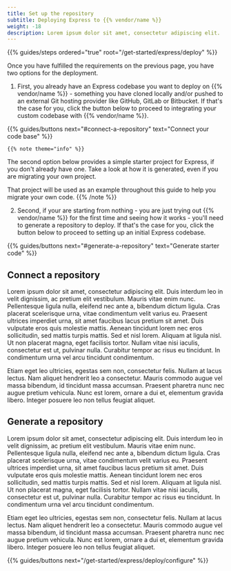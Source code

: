 ```yaml
---
title: Set up the repository
subtitle: Deploying Express to {{% vendor/name %}}
weight: -18
description: Lorem ipsum dolor sit amet, consectetur adipiscing elit. 
---
```


{{% guides/steps ordered="true" root="/get-started/express/deploy" %}}

Once you have fulfilled the requirements on the previous page, you have two options for the deployment.

1. First, you already have an Express codebase you want to deploy on {{% vendor/name %}} - something you have cloned locally and/or pushed to an external Git hosting provider like GitHub, GitLab or Bitbucket. 
If that's the case for you, click the button below to proceed to integrating your custom codebase with {{% vendor/name %}}.

{{% guides/buttons next="#connect-a-repository" text="Connect your code base" %}}

    {{% note theme="info" %}}
The second option below provides a simple starter project for Express, if you don't already have one.
Take a look at how it is generated, even if you are migrating your own project.

That project will be used as an example throughout this guide to help you migrate your own code.
    {{% /note %}}

2. Second, if your are starting from nothing - you are just trying out {{% vendor/name %}} for the first time and seeing how it works - you'll need to generate a repository to deploy. 
If that's the case for you, click the button below to proceed to setting up an initial Express codebase.

{{% guides/buttons next="#generate-a-repository" text="Generate starter code" %}}

## Connect a repository

Lorem ipsum dolor sit amet, consectetur adipiscing elit. Duis interdum leo in velit dignissim, ac pretium elit vestibulum. Mauris vitae enim nunc. Pellentesque ligula nulla, eleifend nec ante a, bibendum dictum ligula. Cras placerat scelerisque urna, vitae condimentum velit varius eu. Praesent ultrices imperdiet urna, sit amet faucibus lacus pretium sit amet. Duis vulputate eros quis molestie mattis. Aenean tincidunt lorem nec eros sollicitudin, sed mattis turpis mattis. Sed et nisl lorem. Aliquam at ligula nisl. Ut non placerat magna, eget facilisis tortor. Nullam vitae nisi iaculis, consectetur est ut, pulvinar nulla. Curabitur tempor ac risus eu tincidunt. In condimentum urna vel arcu tincidunt condimentum.

Etiam eget leo ultricies, egestas sem non, consectetur felis. Nullam at lacus lectus. Nam aliquet hendrerit leo a consectetur. Mauris commodo augue vel massa bibendum, id tincidunt massa accumsan. Praesent pharetra nunc nec augue pretium vehicula. Nunc est lorem, ornare a dui et, elementum gravida libero. Integer posuere leo non tellus feugiat aliquet.

## Generate a repository

Lorem ipsum dolor sit amet, consectetur adipiscing elit. Duis interdum leo in velit dignissim, ac pretium elit vestibulum. Mauris vitae enim nunc. Pellentesque ligula nulla, eleifend nec ante a, bibendum dictum ligula. Cras placerat scelerisque urna, vitae condimentum velit varius eu. Praesent ultrices imperdiet urna, sit amet faucibus lacus pretium sit amet. Duis vulputate eros quis molestie mattis. Aenean tincidunt lorem nec eros sollicitudin, sed mattis turpis mattis. Sed et nisl lorem. Aliquam at ligula nisl. Ut non placerat magna, eget facilisis tortor. Nullam vitae nisi iaculis, consectetur est ut, pulvinar nulla. Curabitur tempor ac risus eu tincidunt. In condimentum urna vel arcu tincidunt condimentum.

Etiam eget leo ultricies, egestas sem non, consectetur felis. Nullam at lacus lectus. Nam aliquet hendrerit leo a consectetur. Mauris commodo augue vel massa bibendum, id tincidunt massa accumsan. Praesent pharetra nunc nec augue pretium vehicula. Nunc est lorem, ornare a dui et, elementum gravida libero. Integer posuere leo non tellus feugiat aliquet.

{{% guides/buttons next="/get-started/express/deploy/configure" %}}